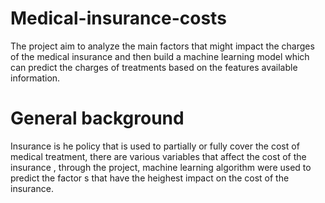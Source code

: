 # Medical-insurance-costs
The project aim to analyze the main factors that might impact the charges of the medical insurance and then  build a machine learning model which can predict the charges of treatments based on the features available information.
# General background
Insurance is he policy that is used to partially or fully cover the cost of  medical treatment, there are various variables that affect the cost of the insurance , through the project, machine learning algorithm were used to predict the factor s that have the heighest impact on the cost of the insurance. 
